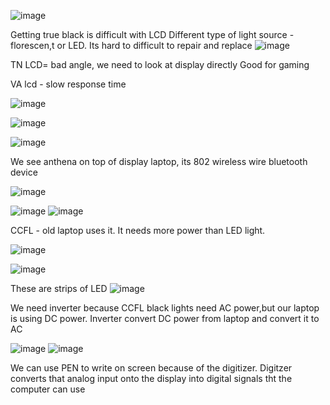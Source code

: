 
![image](https://github.com/user-attachments/assets/5ed96b64-8bde-4e30-b48b-04c5fa8010da)


Getting true black is difficult with LCD
Different type of  light source - florescen,t or LED. Its hard to difficult to repair and replace
![image](https://github.com/user-attachments/assets/3f4268d8-724f-4df1-ba0d-a2d313af3106)




TN LCD= bad angle, we need to look at display directly
Good for gaming

VA lcd - slow response time

![image](https://github.com/user-attachments/assets/80fffe8d-a910-499b-88ca-2ea0678febe4)




![image](https://github.com/user-attachments/assets/ad56fa87-2ca6-44f7-a006-8de8d88d0274)


![image](https://github.com/user-attachments/assets/1b142144-34ad-4422-9056-34497faff54d)

We see anthena on top of display laptop, its 802 wireless wire bluetooth device



![image](https://github.com/user-attachments/assets/f6476c7f-4188-451d-bdca-60ac5254f15d)


![image](https://github.com/user-attachments/assets/cb662f83-1ef1-4fd9-932a-198e62afe4c2)
![image](https://github.com/user-attachments/assets/e41fa19f-560b-41dd-b0f4-6a168ffc1075)


CCFL - old laptop uses it. It needs more power than LED light.

![image](https://github.com/user-attachments/assets/f742004b-c85d-4273-91e7-2e95cd5af519)

![image](https://github.com/user-attachments/assets/b43640b5-a35d-4b73-80ea-c287fb929e22)




These are strips of LED 
![image](https://github.com/user-attachments/assets/347eb214-339a-42b7-abc9-bda3a0cae951)


We need inverter because CCFL black lights need AC power,but our laptop is using DC power. Inverter convert DC power from laptop and convert it to AC

![image](https://github.com/user-attachments/assets/5d54ef8a-21d7-4a1f-966e-71c0660f747b)
![image](https://github.com/user-attachments/assets/993f17ed-2bf5-4116-b8ce-2eba7ec2bd81)



We can use PEN to write on screen because of the digitizer.
Digitzer converts that analog input onto the display into digital signals tht the computer can use 



